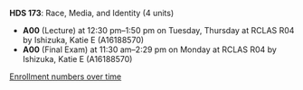 **HDS 173**: Race, Media, and Identity (4 units)

- **A00** (Lecture) at 12:30 pm–1:50 pm on Tuesday, Thursday at RCLAS R04 by Ishizuka, Katie E (A16188570)
- **A00** (Final Exam) at 11:30 am–2:29 pm on Monday at RCLAS R04 by Ishizuka, Katie E (A16188570)

[Enrollment numbers over time](./HDS173.tsv)
